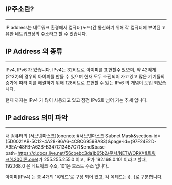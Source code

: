 
## IP주소란?
---
IP address는 네트워크 환경에서 컴퓨터(노드)간 통신하기 위해 각 컴퓨터에 부여된 고유한 네트워크상의 주소라고 할 수 있습니다.

## IP Address 의 종류
---
IPv4, IPv6 가 있습니다. IPv4는 32비트로 아이피를 표현할수 있으며, 약 42억개(2^32)의 경우의 아이피를 만들 수 있으며 현재 모두 소진되어 가고있고 많은 기기들의 증가에 따라 이를 해결하기 위해 128비트로 표현할 수 있는 IPv6 의 개념이 도입 되었습니다.

현재 까지는 IPv4 가 많이 사용되고 있고 점점 IPv6로 넘어 가는 추세 입니다.

## IP address 의미 파악
---
내 컴퓨터의 [서브넷마스크](onenote:#서브넷마스크 Subnet Mask&section-id={5D0021AB-5C12-4A28-96A6-4CBC6959BA83}&page-id={97F24E2D-A9EA-48FB-A62B-B347C134B7C7}&end&base-path=https://d.docs.live.net/56cbebc3da1b65b2/문서/NETWORK/네트워크%20이론.one)가 255.255.255.0 이고, IP가 192.168.0.101 이라고 할때,  192.168.0 은 네트워크 주소, 101은 호스트 주소 입니다.

아이피(IPv4) 는 총 4개의 '옥테드'로 구성 되어 있고, 각 옥테드는 ( . )로 구분합니다.